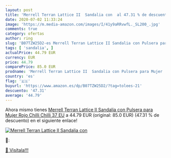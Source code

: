 ```yaml
---
layout: post
title: 'Merrell Terran Lattice II  Sandalia con  al 47.31 % de descuento'
date: 2020-07-02 11:33:24
image: 'https://m.media-amazon.com/images/I/41y9aRRvwfL._SL200_.jpg'
comments: true
category: ofertas
author: ring
slug: 'B07TZW25D2-es Merrell Terran Lattice II Sandalia con Pulsera para Mujer...'
tags: [ 'sandalia', ]
actualPrice: 44.79 EUR
currency: EUR
price: 44.79
comparePrice: 85.0 EUR
prodname: 'Merrell Terran Lattice II  Sandalia con Pulsera para Mujer  Rojo  Chilli Chilli   37 EU'
country: 'es'
flag: '🇪🇸'
buyurl: 'https://www.amazon.es/dp/B07TZW25D2/?tag=tolees-21'
descuento: '47.31'
average: '44.79'
---
```


Ahora mismo tienes [Merrell Terran Lattice II  Sandalia con Pulsera para Mujer  Rojo  Chilli Chilli   37 EU](https://www.amazon.es/dp/B07TZW25D2/?tag=tolees-21) a 44.79 EUR (original: 85.0 EUR) (47.31 %  de descuento) en el siguiente enlace!

[![Merrell Terran Lattice II  Sandalia con ](https://m.media-amazon.com/images/I/41y9aRRvwfL._SL200_.jpg)](https://www.amazon.es/dp/B07TZW25D2/?tag=tolees-21)

🔎:


[🛒 Visítala!!!](https://www.amazon.es/dp/B07TZW25D2/?tag=tolees-21)
